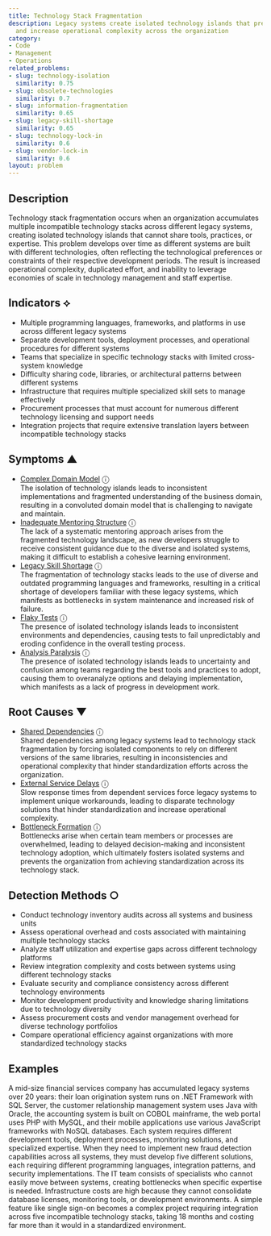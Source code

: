 ```yaml
---
title: Technology Stack Fragmentation
description: Legacy systems create isolated technology islands that prevent standardization
  and increase operational complexity across the organization
category:
- Code
- Management
- Operations
related_problems:
- slug: technology-isolation
  similarity: 0.75
- slug: obsolete-technologies
  similarity: 0.7
- slug: information-fragmentation
  similarity: 0.65
- slug: legacy-skill-shortage
  similarity: 0.65
- slug: technology-lock-in
  similarity: 0.6
- slug: vendor-lock-in
  similarity: 0.6
layout: problem
---
```


## Description

Technology stack fragmentation occurs when an organization accumulates multiple incompatible technology stacks across different legacy systems, creating isolated technology islands that cannot share tools, practices, or expertise. This problem develops over time as different systems are built with different technologies, often reflecting the technological preferences or constraints of their respective development periods. The result is increased operational complexity, duplicated effort, and inability to leverage economies of scale in technology management and staff expertise.

## Indicators ⟡

- Multiple programming languages, frameworks, and platforms in use across different legacy systems
- Separate development tools, deployment processes, and operational procedures for different systems
- Teams that specialize in specific technology stacks with limited cross-system knowledge
- Difficulty sharing code, libraries, or architectural patterns between different systems
- Infrastructure that requires multiple specialized skill sets to manage effectively
- Procurement processes that must account for numerous different technology licensing and support needs
- Integration projects that require extensive translation layers between incompatible technology stacks

## Symptoms ▲
- [Complex Domain Model](complex-domain-model.md) <span class="info-tooltip" title="Confidence: 0.434, Strength: 0.646">ⓘ</span>
<br/>  The isolation of technology islands leads to inconsistent implementations and fragmented understanding of the business domain, resulting in a convoluted domain model that is challenging to navigate and maintain.
- [Inadequate Mentoring Structure](inadequate-mentoring-structure.md) <span class="info-tooltip" title="Confidence: 0.361, Strength: 0.742">ⓘ</span>
<br/>  The lack of a systematic mentoring approach arises from the fragmented technology landscape, as new developers struggle to receive consistent guidance due to the diverse and isolated systems, making it difficult to establish a cohesive learning environment.
- [Legacy Skill Shortage](legacy-skill-shortage.md) <span class="info-tooltip" title="Confidence: 0.347, Strength: 0.615">ⓘ</span>
<br/>  The fragmentation of technology stacks leads to the use of diverse and outdated programming languages and frameworks, resulting in a critical shortage of developers familiar with these legacy systems, which manifests as bottlenecks in system maintenance and increased risk of failure.
- [Flaky Tests](flaky-tests.md) <span class="info-tooltip" title="Confidence: 0.341, Strength: 0.658">ⓘ</span>
<br/>  The presence of isolated technology islands leads to inconsistent environments and dependencies, causing tests to fail unpredictably and eroding confidence in the overall testing process.
- [Analysis Paralysis](analysis-paralysis.md) <span class="info-tooltip" title="Confidence: 0.324, Strength: 0.682">ⓘ</span>
<br/>  The presence of isolated technology islands leads to uncertainty and confusion among teams regarding the best tools and practices to adopt, causing them to overanalyze options and delaying implementation, which manifests as a lack of progress in development work.

## Root Causes ▼
- [Shared Dependencies](shared-dependencies.md) <span class="info-tooltip" title="Confidence: 0.330, Strength: 0.937">ⓘ</span>
<br/>  Shared dependencies among legacy systems lead to technology stack fragmentation by forcing isolated components to rely on different versions of the same libraries, resulting in inconsistencies and operational complexity that hinder standardization efforts across the organization.
- [External Service Delays](external-service-delays.md) <span class="info-tooltip" title="Confidence: 0.316, Strength: 0.927">ⓘ</span>
<br/>  Slow response times from dependent services force legacy systems to implement unique workarounds, leading to disparate technology solutions that hinder standardization and increase operational complexity.
- [Bottleneck Formation](bottleneck-formation.md) <span class="info-tooltip" title="Confidence: 0.304, Strength: 0.903">ⓘ</span>
<br/>  Bottlenecks arise when certain team members or processes are overwhelmed, leading to delayed decision-making and inconsistent technology adoption, which ultimately fosters isolated systems and prevents the organization from achieving standardization across its technology stack.

## Detection Methods ○

- Conduct technology inventory audits across all systems and business units
- Assess operational overhead and costs associated with maintaining multiple technology stacks
- Analyze staff utilization and expertise gaps across different technology platforms
- Review integration complexity and costs between systems using different technology stacks
- Evaluate security and compliance consistency across different technology environments
- Monitor development productivity and knowledge sharing limitations due to technology diversity
- Assess procurement costs and vendor management overhead for diverse technology portfolios
- Compare operational efficiency against organizations with more standardized technology stacks

## Examples

A mid-size financial services company has accumulated legacy systems over 20 years: their loan origination system runs on .NET Framework with SQL Server, the customer relationship management system uses Java with Oracle, the accounting system is built on COBOL mainframe, the web portal uses PHP with MySQL, and their mobile applications use various JavaScript frameworks with NoSQL databases. Each system requires different development tools, deployment processes, monitoring solutions, and specialized expertise. When they need to implement new fraud detection capabilities across all systems, they must develop five different solutions, each requiring different programming languages, integration patterns, and security implementations. The IT team consists of specialists who cannot easily move between systems, creating bottlenecks when specific expertise is needed. Infrastructure costs are high because they cannot consolidate database licenses, monitoring tools, or development environments. A simple feature like single sign-on becomes a complex project requiring integration across five incompatible technology stacks, taking 18 months and costing far more than it would in a standardized environment.
